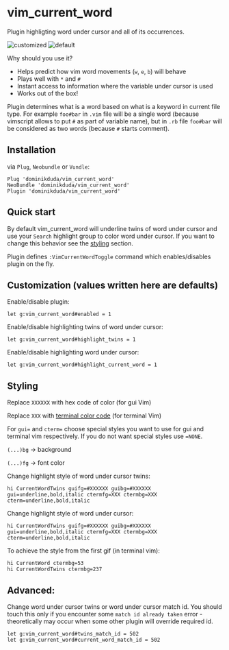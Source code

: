 # vim_current_word
Plugin highligting word under cursor and all of its occurrences.

![customized](https://raw.githubusercontent.com/dominikduda/vim_current_word/master/gifs/customized.gif)
![default](https://raw.githubusercontent.com/dominikduda/vim_current_word/master/gifs/default.gif)

Why should you use it?
  - Helps predict how vim word movements (`w`, `e`, `b`) will behave
  - Plays well with `*` and `#`
  - Instant access to information where the variable under cursor is used
  - Works out of the box!

Plugin determines what is a word based on what is a keyword in current file type. For example `foo#bar` in `.vim` file will be a single word (because vimscript allows to put `#` as part of variable name), but in `.rb` file `foo#bar` will be considered as two words (because `#` starts comment).

## Installation
via `Plug`, `Neobundle` or `Vundle`:
```
Plug 'dominikduda/vim_current_word'
NeoBundle 'dominikduda/vim_current_word'
Plugin 'dominikduda/vim_current_word'
```

## Quick start

By default vim_current_word will underline twins of word under cursor and use your `Search` highlight group to color word under cursor. If you want to change this behavior see the [styling](https://github.com/dominikduda/vim_current_word#styling) section.

Plugin defines `:VimCurrentWordToggle` command which enables/disables plugin on the fly.

## Customization (values written here are defaults)

Enable/disable plugin:
```
let g:vim_current_word#enabled = 1
```

Enable/disable highlighting twins of word under cursor:
```
let g:vim_current_word#highlight_twins = 1
```

Enable/disable highlighting word under cursor:
```
let g:vim_current_word#highlight_current_word = 1
```

## Styling

Replace `XXXXXX` with hex code of color (for gui Vim)

Replace `XXX` with [terminal color code](http://www.calmar.ws/vim/256-xterm-24bit-rgb-color-chart.html) (for terminal Vim)

For `gui=` and `cterm=` choose special styles you want to use for gui and terminal vim respectively. If you do not want special styles use `=NONE`.

`(...)bg` -> background

`(...)fg` -> font color


Change highlight style of word under cursor twins:
```
hi CurrentWordTwins guifg=#XXXXXX guibg=#XXXXXX gui=underline,bold,italic ctermfg=XXX ctermbg=XXX cterm=underline,bold,italic
```

Change highlight style of word under cursor:
```
hi CurrentWordTwins guifg=#XXXXXX guibg=#XXXXXX gui=underline,bold,italic ctermfg=XXX ctermbg=XXX cterm=underline,bold,italic
```

To achieve the style from the first gif (in terminal vim):
```
hi CurrentWord ctermbg=53
hi CurrentWordTwins ctermbg=237
```

## Advanced:

Change word under cursor twins or word under cursor match id. You should touch this only if you encounter some `match id already taken` error - theoretically may occur when some other plugin will override required id.
```
let g:vim_current_word#twins_match_id = 502
let g:vim_current_word#current_word_match_id = 502
```
